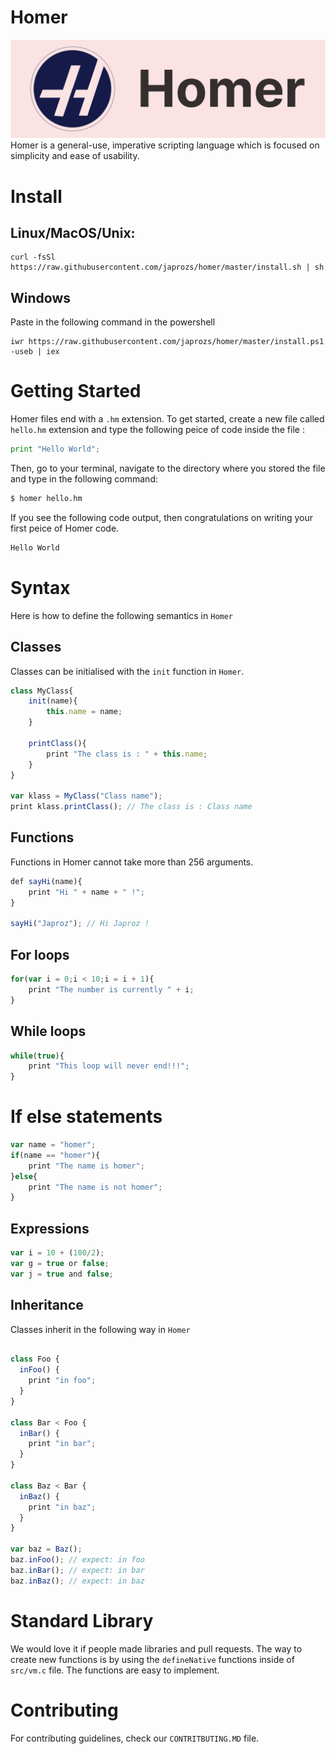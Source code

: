 # Homer
<img src="/assets/Homer.png">
Homer is a general-use, imperative scripting language which is focused on simplicity and ease of usability.

# Install

## Linux/MacOS/Unix:

```
curl -fsSl https://raw.githubusercontent.com/japrozs/homer/master/install.sh | sh
```

## Windows

Paste in the following command in the powershell

```shell
iwr https://raw.githubusercontent.com/japrozs/homer/master/install.ps1 -useb | iex
```

# Getting Started

Homer files end with a `.hm` extension. To get started, create a new file called `hello.hm` extension and type the following peice of code inside the file :

```python
print "Hello World";
```

Then, go to your terminal, navigate to the directory where you stored the file and type in the following command:

```bash
$ homer hello.hm
```

If you see the following code output, then congratulations on writing your first peice of Homer code.

```bash
Hello World
```

# Syntax

Here is how to define the following semantics in `Homer`

## Classes

Classes can be initialised with the `init` function in `Homer`.

```javascript
class MyClass{
    init(name){
        this.name = name;
    }

    printClass(){
        print "The class is : " + this.name;
    }
}

var klass = MyClass("Class name");
print klass.printClass(); // The class is : Class name
```

## Functions

Functions in Homer cannot take more than 256 arguments.

```javascript
def sayHi(name){
    print "Hi " + name + " !";
}

sayHi("Japroz"); // Hi Japroz !
```

## For loops

```javascript
for(var i = 0;i < 10;i = i + 1){
    print "The number is currently " + i;
}
```

## While loops

```javascript
while(true){
    print "This loop will never end!!!";
}
```

# If else statements

```javascript
var name = "homer";
if(name == "homer"){
    print "The name is homer";
}else{
    print "The name is not homer";
}
```

## Expressions

```javascript
var i = 10 + (100/2);
var g = true or false;
var j = true and false;
```

## Inheritance

Classes inherit in the following way in `Homer`

```javascript

class Foo {
  inFoo() {
    print "in foo";
  }
}

class Bar < Foo {
  inBar() {
    print "in bar";
  }
}

class Baz < Bar {
  inBaz() {
    print "in baz";
  }
}

var baz = Baz();
baz.inFoo(); // expect: in foo
baz.inBar(); // expect: in bar
baz.inBaz(); // expect: in baz
```

# Standard Library

We would love it if people made libraries and pull requests. The way to create new functions is by using the `defineNative` functions inside of `src/vm.c` file. The functions are easy to implement.

# Contributing

For contributing guidelines, check our `CONTRITBUTING.MD` file.

